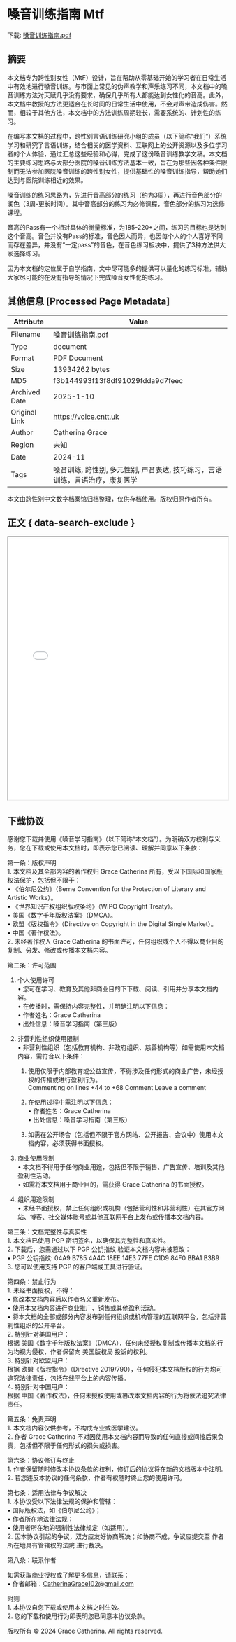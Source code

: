 # 嗓音训练指南 Mtf

<!-- tcd_download_link -->
下载: [嗓音训练指南.pdf](嗓音训练指南.pdf)
<!-- tcd_download_link_end -->

## 摘要

<!-- tcd_abstract -->
本文档专为跨性别女性（MtF）设计，旨在帮助从零基础开始的学习者在日常生活中有效地进行嗓音训练。与市面上常见的伪声教学和声乐练习不同，本文档中的嗓音训练方法对天赋几乎没有要求，确保几乎所有人都能达到女性化的音高。此外，本文档中教授的方法更适合在长时间的日常生活中使用，不会对声带造成伤害。然而，相较于其他方法，本文档中的方法训练周期较长，需要系统的、计划性的练习。  

在编写本文档的过程中，跨性别言语训练研究小组的成员（以下简称“我们”）系统学习和研究了言语训练，结合相关的医学资料、互联网上的公开资源以及多位学习者的个人体验，通过汇总这些经验和心得，完成了这份嗓音训练教学文稿。本文档的主要练习思路与大部分医院的嗓音训练方法基本一致，旨在为那些因各种条件限制而无法参加医院嗓音训练的跨性别女性，提供基础性的嗓音训练指导，帮助她们达到与医院训练相近的效果。  

嗓音训练的练习思路为，先进行音高部分的练习（约为3周），再进行音色部分的润色（3周-更长时间）。其中音高部分的练习为必修课程，音色部分的练习为选修课程。  

音高的Pass有一个相对具体的衡量标准，为185-220+之间，练习的目标也是达到这个音高。音色并没有Pass的标准，音色因人而异，也因每个人的个人喜好不同而存在差异，并没有“一定pass”的音色，在音色练习板块中，提供了3种方法供大家选择练习。  

因为本文档的定位属于自学指南，文中尽可能多的提供可以量化的练习标准，辅助大家尽可能的在没有指导的情况下完成嗓音女性化的练习。  
<!-- tcd_abstract_end -->

## 其他信息 [Processed Page Metadata]

| Attribute       | Value                                  |
|-----------------|----------------------------------------|
| Filename        | 嗓音训练指南.pdf                             |
| Type            | document                                 |
| Format          | PDF Document                               |
| Size            | 13934262 bytes                           |
| MD5             | f3b144993f13f8df91029fdda9d7feec                         |
| Archived Date   | 2025-1-10                           |
| Original Link   | https://voice.cntt.uk                     |
| Author          | Catherina Grace                               |
| Region          | 未知                               |
| Date            |    2024-11                           |
| Tags            | 嗓音训练, 跨性别, 多元性别, 声音表达, 技巧练习，言语训练，言语治疗，康复医学                                 |

本文由跨性别中文数字档案馆归档整理，仅供存档使用。版权归原作者所有。


## 正文 { data-search-exclude }

<!-- tcd_main_text -->
<iframe src="../嗓音训练指南.pdf" width="100%" height="600px">
    <p>无法显示PDF，请下载查看。</p>
</iframe>
<!-- tcd_main_text_end -->

## 下载协议  

感谢您下载并使用《嗓音学习指南》（以下简称“本文档”）。为明确双方权利与义务，您在下载或使用本文档时，即表示您已阅读、理解并同意以下条款：  

第一条：版权声明  
	1.	本文档及其全部内容的著作权归 Grace Catherina 所有，受以下国际和国家版权法保护，包括但不限于：  
	•	《伯尔尼公约》（Berne Convention for the Protection of Literary and Artistic Works）。  
	•	《世界知识产权组织版权条约》（WIPO Copyright Treaty）。  
	•	美国《数字千年版权法案》（DMCA）。  
	•	欧盟《版权指令》（Directive on Copyright in the Digital Single Market）。  
	•	中国《著作权法》。  
	2.	未经著作权人 Grace Catherina 的书面许可，任何组织或个人不得以商业目的复制、分发、修改或传播本文档内容。  

第二条：许可范围

1. 个人使用许可  
	•	您可在学习、教育及其他非商业目的下下载、阅读、引用并分享本文档内容。  
	•	在传播时，需保持内容完整性，并明确注明以下信息：  
	•	作者姓名：Grace Catherina  
	•	出处信息：嗓音学习指南（第三版）  

2. 非营利性组织使用限制  
	•	非营利性组织（包括教育机构、非政府组织、慈善机构等）如需使用本文档内容，需符合以下条件：  
	1.	使用仅限于内部教育或公益宣传，不得涉及任何形式的商业广告，未经授权的传播或进行盈利行为。  
Commenting on lines +44 to +68
Comment
 Leave a comment
 
	2.	在使用过程中需注明以下信息：  
	•	作者姓名：Grace Catherina  
	•	出处信息：嗓音学习指南（第三版）  
	3.	如需在公开场合（包括但不限于官方网站、公开报告、会议中）使用本文档内容，必须获得书面授权。  

3. 商业使用限制  
	•	本文档不得用于任何商业用途，包括但不限于销售、广告宣传、培训及其他盈利性活动。  
	•	如需将本文档用于商业目的，需获得 Grace Catherina 的书面授权。  

4. 组织用途限制  
	•	未经书面授权，禁止任何组织或机构（包括营利性和非营利性）在其官方网站、博客、社交媒体账号或其他互联网平台上发布或传播本文档内容。

第三条：文档完整性与真实性  
	1.	本文档已使用 PGP 密钥签名，以确保其完整性和真实性。  
	2.	下载后，您需通过以下 PGP 公钥指纹 验证本文档内容未被篡改：  
	•	PGP 公钥指纹: 04A9 B785 4A4C 18EE 14E3  77FE C1D9 84F0 BBA1 B3B9  
	3.	您可以使用支持 PGP 的客户端或工具进行验证。  

第四条：禁止行为  
	1.	未经书面授权，不得：  
	•	修改本文档内容后以作者名义重新发布。  
	•	使用本文档内容进行商业推广、销售或其他盈利活动。  
	•	将本文档的全部或部分内容发布到任何组织或机构管理的互联网平台，包括非营利性组织的公开平台。  
	2.	特别针对美国用户：  
根据 美国《数字千年版权法案》（DMCA），任何未经授权复制或传播本文档的行为均视为侵权，作者保留向 美国版权局 投诉的权利。  
	3.	特别针对欧盟用户：  
根据 欧盟《版权指令》（Directive 2019/790），任何侵犯本文档版权的行为均可追究法律责任，包括在线平台上的内容传播。  
	4.	特别针对中国用户：  
根据 中国《著作权法》，任何未授权使用或篡改本文档内容的行为将依法追究法律责任。  

第五条：免责声明  
	1.	本文档内容仅供参考，不构成专业或医学建议。  
	2.	作者 Grace Catherina 不对因使用本文档内容而导致的任何直接或间接后果负责，包括但不限于任何形式的损失或损害。  

第六条：协议修订与终止  
	1.	作者保留随时修改本协议条款的权利，修订后的协议将在新的文档版本中注明。  
	2.	若您违反本协议的任何条款，作者有权随时终止您的使用许可。  

第七条：适用法律与争议解决  
	1.	本协议受以下法律法规的保护和管辖：  
	•	国际版权法，如《伯尔尼公约》；  
	•	作者所在地法律法规；  
	•	使用者所在地的强制性法律规定（如适用）。  
	2.	因本协议引起的争议，双方应友好协商解决；如协商不成，争议应提交至 作者所在地具有管辖权的法院 进行裁决。  

第八条：联系作者

如需获取商业授权或了解更多信息，请联系：  
	•	作者邮箱：CatherinaGrace102@gmail.com  

附则  
	1.	本协议自您下载或使用本文档之时生效。  
	2.	您的下载和使用行为即表明您已同意本协议条款。  

版权所有 © 2024 Grace Catherina. All rights reserved.

